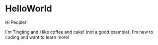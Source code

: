 # HelloWorld


Hi People!

I'm Tingting and I like coffee and cake! (not a good example).
I'm new to coding and want to learn more! 

